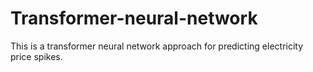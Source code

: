# Transformer-neural-network
This is a transformer neural network approach for predicting electricity price spikes.
